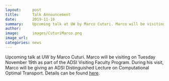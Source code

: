 ```yaml
---
layout:     post
title:      Talk Announcement
date:       2019-11-16
summary:    Upcoming talk at UW by Marco Cuturi. Marco will be visiting on Tuesday November 19th as part of the ADSI Visiting Faculty Program. During his visit, Marco will be giving an ADSI Distinguished Lecture on Computational Optimal Transport. Details can be found [here](https://blogs.uw.edu/tops/marco-cuturi-computational-optimal-transport/).
author:     
image:      images/CuturiMarco.png
image_url:  
categories: news
---
```

Upcoming talk at UW by Marco Cuturi. Marco will be visiting on Tuesday November 19th as part of the ADSI Visiting Faculty Program. During his visit, Marco will be giving an ADSI Distinguished Lecture on Computational Optimal Transport. Details can be found [here](https://blogs.uw.edu/tops/marco-cuturi-computational-optimal-transport/).
